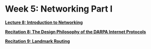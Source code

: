 # Week 5: Networking Part I

[**Lecture 8: Introduction to Networking**](Week%205%20Networking%20Part%20I%206e1d9de2a3014d088b0ff31bbaadeb7c/Lecture%208%20Introduction%20to%20Networking%205f61d07d14b6446783f6c7e3ef168d4b.md)

[**Recitation 8: The Design Philosophy of the DARPA Internet Protocols**](Week%205%20Networking%20Part%20I%206e1d9de2a3014d088b0ff31bbaadeb7c/Recitation%208%20The%20Design%20Philosophy%20of%20the%20DARPA%20In%203995d9d7b3ff44659c8bd23ae4fca26d.md)

[**Recitation 9: Landmark Routing**](Week%205%20Networking%20Part%20I%206e1d9de2a3014d088b0ff31bbaadeb7c/Recitation%209%20Landmark%20Routing%205d328777442a4c678d481498b5998bf7.md)